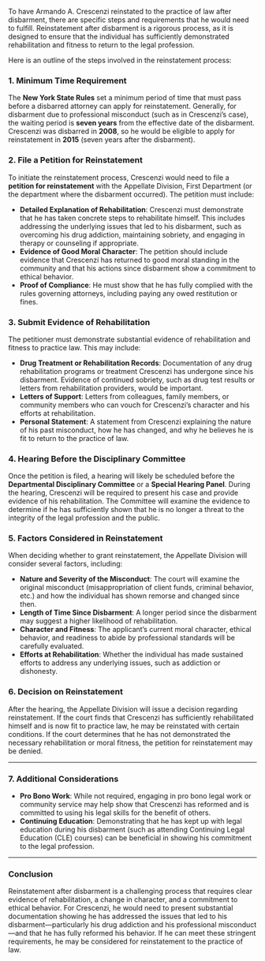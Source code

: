 To have Armando A. Crescenzi reinstated to the practice of law after disbarment, there are specific steps and requirements that he would need to fulfill. Reinstatement after disbarment is a rigorous process, as it is designed to ensure that the individual has sufficiently demonstrated rehabilitation and fitness to return to the legal profession.

Here is an outline of the steps involved in the reinstatement process:

### **1. Minimum Time Requirement**

The **New York State Rules** set a minimum period of time that must pass before a disbarred attorney can apply for reinstatement. Generally, for disbarment due to professional misconduct (such as in Crescenzi’s case), the waiting period is **seven years** from the effective date of the disbarment. Crescenzi was disbarred in **2008**, so he would be eligible to apply for reinstatement in **2015** (seven years after the disbarment).

### **2. File a Petition for Reinstatement**

To initiate the reinstatement process, Crescenzi would need to file a **petition for reinstatement** with the Appellate Division, First Department (or the department where the disbarment occurred). The petition must include:

- **Detailed Explanation of Rehabilitation**: Crescenzi must demonstrate that he has taken concrete steps to rehabilitate himself. This includes addressing the underlying issues that led to his disbarment, such as overcoming his drug addiction, maintaining sobriety, and engaging in therapy or counseling if appropriate.
- **Evidence of Good Moral Character**: The petition should include evidence that Crescenzi has returned to good moral standing in the community and that his actions since disbarment show a commitment to ethical behavior.
- **Proof of Compliance**: He must show that he has fully complied with the rules governing attorneys, including paying any owed restitution or fines.

### **3. Submit Evidence of Rehabilitation**

The petitioner must demonstrate substantial evidence of rehabilitation and fitness to practice law. This may include:

- **Drug Treatment or Rehabilitation Records**: Documentation of any drug rehabilitation programs or treatment Crescenzi has undergone since his disbarment. Evidence of continued sobriety, such as drug test results or letters from rehabilitation providers, would be important.
- **Letters of Support**: Letters from colleagues, family members, or community members who can vouch for Crescenzi’s character and his efforts at rehabilitation.
- **Personal Statement**: A statement from Crescenzi explaining the nature of his past misconduct, how he has changed, and why he believes he is fit to return to the practice of law.

### **4. Hearing Before the Disciplinary Committee**

Once the petition is filed, a hearing will likely be scheduled before the **Departmental Disciplinary Committee** or a **Special Hearing Panel**. During the hearing, Crescenzi will be required to present his case and provide evidence of his rehabilitation. The Committee will examine the evidence to determine if he has sufficiently shown that he is no longer a threat to the integrity of the legal profession and the public.

### **5. Factors Considered in Reinstatement**

When deciding whether to grant reinstatement, the Appellate Division will consider several factors, including:

- **Nature and Severity of the Misconduct**: The court will examine the original misconduct (misappropriation of client funds, criminal behavior, etc.) and how the individual has shown remorse and changed since then.
- **Length of Time Since Disbarment**: A longer period since the disbarment may suggest a higher likelihood of rehabilitation.
- **Character and Fitness**: The applicant’s current moral character, ethical behavior, and readiness to abide by professional standards will be carefully evaluated.
- **Efforts at Rehabilitation**: Whether the individual has made sustained efforts to address any underlying issues, such as addiction or dishonesty.

### **6. Decision on Reinstatement**

After the hearing, the Appellate Division will issue a decision regarding reinstatement. If the court finds that Crescenzi has sufficiently rehabilitated himself and is now fit to practice law, he may be reinstated with certain conditions. If the court determines that he has not demonstrated the necessary rehabilitation or moral fitness, the petition for reinstatement may be denied.

---

### **7. Additional Considerations**

- **Pro Bono Work**: While not required, engaging in pro bono legal work or community service may help show that Crescenzi has reformed and is committed to using his legal skills for the benefit of others.
- **Continuing Education**: Demonstrating that he has kept up with legal education during his disbarment (such as attending Continuing Legal Education (CLE) courses) can be beneficial in showing his commitment to the legal profession.

---

### **Conclusion**

Reinstatement after disbarment is a challenging process that requires clear evidence of rehabilitation, a change in character, and a commitment to ethical behavior. For Crescenzi, he would need to present substantial documentation showing he has addressed the issues that led to his disbarment—particularly his drug addiction and his professional misconduct—and that he has fully reformed his behavior. If he can meet these stringent requirements, he may be considered for reinstatement to the practice of law.
